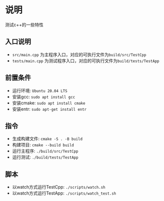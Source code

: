 # 说明

测试c++的一些特性

## 入口说明

* `src/main.cpp` 为主程序入口，对应的可执行文件为`build/src/TestCpp`
* `tests/main.cpp` 为测试程序入口，对应的可执行文件为`build/tests/TestApp`

## 前置条件

* 运行环境: `Ubuntu 20.04 LTS`
* 安装gcc: `sudo apt install gcc`
* 安装cmake: `sudo apt install cmake`
* 安装entr: `sudo apt-get install entr`

## 指令

* 生成构建文件: `cmake -S . -B build` 
* 构建项目: `cmake --build build` 
* 运行主程序: `./build/src/TestCpp` 
* 运行测试: `./build/tests/TestApp` 

## 脚本

* 以watch方式运行TestCpp: `./scripts/watch.sh`
* 以watch方式运行TestApp: `./scripts/watch_test.sh`
